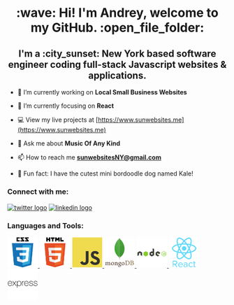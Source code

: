 <h1 align="center">:wave:  Hi! I'm Andrey, welcome to my GitHub.  :open_file_folder:</h1>
<h2 align="center">I'm a :city_sunset: New York based software engineer coding full-stack Javascript websites & applications.</h3>

- :construction: I’m currently working on **Local Small Business Websites**

- :dart: I’m currently focusing on **React**

- :computer: View my live projects at [https://www.sunwebsites.me](https://www.sunwebsites.me)

- 💬 Ask me about **Music Of Any Kind**

- 📫 How to reach me **sunwebsitesNY@gmail.com**

- :dog: Fun fact: I have the cutest mini bordoodle dog named Kale!

<h3 align="left">Connect with me:</h3>
<p align="left">
<a href="https://twitter.com/sunwebsites" target="blank"><img align="center" src="https://i.ibb.co/Nn7fSV4/icons8-twitter-64.png" alt="twitter logo" height="50" width="50" /></a>
<a href="https://linkedin.com/in/andreykirilyuk" target="blank"><img align="center" src="https://i.ibb.co/LNBRLRM/icons8-linkedin-64.png" alt="linkedin logo" height="50" width="50" /></a>
</p>


<h3 align="left">Languages and Tools:</h3>
<p align="left"> <a href="https://www.w3schools.com/css/" target="_blank"> <img src="https://raw.githubusercontent.com/devicons/devicon/master/icons/css3/css3-original-wordmark.svg" alt="css3" width="70" height="70"/> </a> <a href="https://www.w3.org/html/" target="_blank"> <img src="https://raw.githubusercontent.com/devicons/devicon/master/icons/html5/html5-original-wordmark.svg" alt="html5" width="70" height="70"/> </a> <a href="https://developer.mozilla.org/en-US/docs/Web/JavaScript" target="_blank"> <img src="https://raw.githubusercontent.com/devicons/devicon/master/icons/javascript/javascript-original.svg" alt="javascript" width="70" height="70"/> </a> <a href="https://www.mongodb.com/" target="_blank"> <img src="https://raw.githubusercontent.com/devicons/devicon/master/icons/mongodb/mongodb-original-wordmark.svg" alt="mongodb" width="70" height="70"/> </a> <a href="https://nodejs.org" target="_blank"> <img src="https://raw.githubusercontent.com/devicons/devicon/master/icons/nodejs/nodejs-original-wordmark.svg" alt="nodejs" width="70" height="70"/> </a> <a href="https://reactjs.org/" target="_blank"> <img src="https://raw.githubusercontent.com/devicons/devicon/master/icons/react/react-original-wordmark.svg" alt="react" width="70" height="70"/> </a> <a href="https://expressjs.com" target="_blank"> <img src="https://raw.githubusercontent.com/devicons/devicon/master/icons/express/express-original-wordmark.svg" alt="express" width="70" height="70"/> </a> </p>
